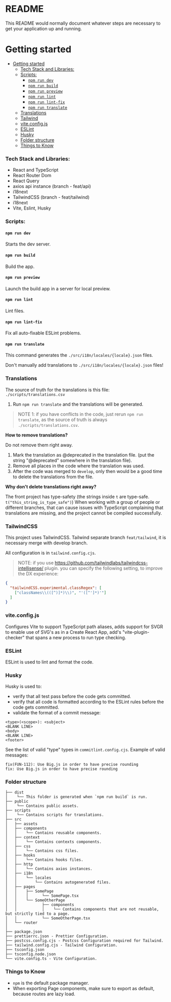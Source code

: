 # README #

This README would normally document whatever steps are necessary to get your application up and running.


# Getting started

<!--toc:start-->
- [Getting started](#getting-started)
    - [Tech Stack and Libraries:](#tech-stack-and-libraries)
    - [Scripts:](#scripts)
      - [`npm run dev`](#npm-run-dev)
      - [`npm run build`](#npm-run-build)
      - [`npm run preview`](#npm-run-preview)
      - [`npm run lint`](#npm-run-lint)
      - [`npm run lint-fix`](#npm-run-lint-fix)
      - [`npm run translate`](#npm-run-translate)
    - [Translations](#translations)
    - [Tailwind](#TailwindCSS)
    - [vite.config.js](#viteconfigjs)
    - [ESLint](#eslint)
    - [Husky](#husky)
    - [Folder structure](#folder-structure)
    - [Things to Know](#things-to-know)
<!--toc:end-->



### Tech Stack and Libraries:
- React and TypeScript
- React Router Dom
- React Query
- axios api instance (branch - feat/api)
- i18next
- TailwindCSS (branch - feat/tailwind)
- i18next
- Vite, Eslint, Husky

### Scripts:

#### `npm run dev`

Starts the dev server.

#### `npm run build`

Build the app.

#### `npm run preview`

Launch the build app in a server for local preview.

#### `npm run lint`

Lint files.

#### `npm run lint-fix`

Fix all auto-fixable ESLint problems.

#### `npm run translate`

This command generates the `./src/i18n/locales/{locale}.json` files.

Don't manually add translations to `./src/i18n/locales/{locale}.json` files!


### Translations

The source of truth for the translations is this file:
`./scripts/translations.csv`

1. Run `npm run translate` and the translations will be generated.

> NOTE 1: if you have conflicts in the code, just rerun `npm run translate`, as the source of truth is always `./scripts/translations.csv`.

**How to remove translations?**

Do not remove them right away.
1. Mark the translation as @deprecated in the translation file. (put the string "@deprecated" somewhere in the translation file).
2. Remove all places in the code where the translation was used.
3. After the code was merged to `develop`, only then would be a good time to delete the translations from the file.

**Why don't delete translations right away?**

The front project has type-safety (the strings inside `t` are type-safe. `t("this_string_is_type_safe")`)
When working with a group of people or different branches, that can cause issues with TypeScript complaining that translations are missing, and the project cannot be compiled successfully.


### TailwindCSS

This project uses TailwindCSS.
Tailwind separate branch `feat/tailwind`, it is necessary merge with develop branch.

All configuration is in `tailwind.config.cjs`.

> NOTE: if you use https://github.com/tailwindlabs/tailwindcss-intellisense/ plugin. you can specify the following setting, to improve the DX experience:
```json
{
  "tailwindCSS.experimental.classRegex": [
    ["classNames\\(([^)]*)\\)", "'([^']*)'"]
  ]
}
```
### vite.config.js

Configures Vite to support TypeScript path aliases, adds support for SVGR to enable use of SVG's as in a Create React App, add's "vite-plugin-checker" that spans a new process to run type checking.

### ESLint

ESLint is used to lint and format the code.

### Husky

Husky is used to:
- verify that all test pass before the code gets committed.
- verify that all code is formatted according to the ESLint rules before the code gets committed.
- validate the format of a commit message:
```
<type>(<scope>): <subject>
<BLANK LINE>
<body>
<BLANK LINE>
<footer>
```
See the list of valid "type" types in `commitlint.config.cjs`.
Example of valid messages:
```
fix(FUN-112): Use Big.js in order to have precise rounding
fix: Use Big.js in order to have precise rounding
```


### Folder structure

```
├── dist
│    └── This folder is generated when `npm run build` is run.
├── public
│    └── Contains public assets.
├── scripts
│    └── Contains scripts for translations.
├── src
│   ├── assets
│   ├── components
│   │    └── Contains reusable components.
│   ├── context
│   │    └── Contains contexts components.
│   ├── css
│   │    └── Contains css files.
│   ├── hooks
│   │    └── Contains hooks files.
│   ├── http
│   │    └── Contains axios instances.
│   ├── i18n
│   │    └── locales
│   │        └── Contains autogenerated files.
│   ├── pages
│   │    ├── SomePage
│   │    │      └── SomePage.tsx
│   │    └── SomeOtherPage
│   │           ├── components
│   │           │    └── Contains components that are not reusable, but strictly tied to a page.
│   │           └── SomeOtherPage.tsx
│   └── router
│   
├── package.json
├── prettierrc.json - Prettier Configuration.
├── postcss.config.cjs - Postcss Configuration required for Tailwind.
├── tailwind.config.cjs - Tailwind Configuration.
├── tsconfig.json
├── tsconfig.node.json
└── vite.config.ts - Vite Configuration.
```

### Things to Know
- `npm` is the default package manager.
- When exporting Page components, make sure to export as default, because routes are lazy load.

